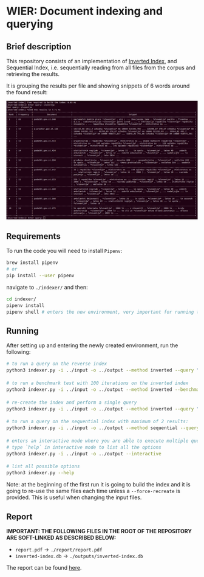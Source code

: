 # WIER: Document indexing and querying

## Brief description

This repository consists of an implementation of [Inverted Index](https://en.wikipedia.org/wiki/Inverted_index),
and Sequential Index, i.e. sequentially reading from all files from the corpus and retrieving the results.

It is grouping the results per file and showing snippets of 6 words around the found result:

![Sample](./report/sample.png)


## Requirements
To run the code you will need to install `Pipenv`:

```bash
brew install pipenv
# or
pip install --user pipenv
```

navigate to `./indexer/` and then:
```bash
cd indexer/
pipenv install
pipenv shell # enters the new environment, very important for running the code

```
## Running
After setting up and entering the newly created environment, run the following:
```bash
# to run a query on the reverse index
python3 indexer.py -i ../input -o ../output --method inverted --query "social services"

# to run a benchmark test with 100 iterations on the inverted index
python3 indexer.py -i ../input -o ../output --method inverted --benchmark 100

# re-create the index and perform a single query
python3 indexer.py -i ../input -o ../output --method inverted --query "social services" --force-recreate

# to run a query on the sequential index with maximum of 2 results:
python3 indexer.py -i ../input -o ../output --method sequential --query "social services" --num-results 2

# enters an interactive mode where you are able to execute multiple queries
# type `help` in interactive mode to list all the options
python3 indexer.py -i ../input -o ../output --interactive

# list all possible options
python3 indexer.py --help
```

Note: at the beginning of the first run it is going to build the index and 
it is going to re-use the same files each time unless a `--force-recreate` is provided.
This is useful when changing the input files.

## Report
**IMPORTANT: THE FOLLOWING FILES IN THE ROOT OF THE REPOSITORY ARE SOFT-LINKED AS DESCRIBED BELOW:**

- `report.pdf` -> `./report/report.pdf`
- `inverted-index.db` -> `./outputs/inverted-index.db`

The report can be found [here](./report/report.pdf).
